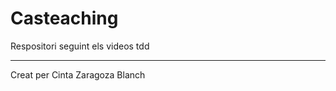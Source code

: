 # Casteaching

Respositori seguint els videos tdd 


-------------------------------------
Creat per Cinta Zaragoza Blanch

